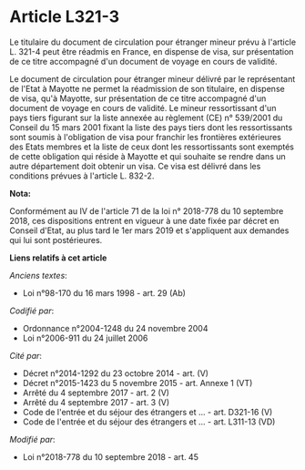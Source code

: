 # Article L321-3

Le titulaire du document de circulation pour étranger mineur prévu à l'article L. 321-4 peut être réadmis en France, en
dispense de visa, sur présentation de ce titre accompagné d'un document de voyage en cours de validité.

Le document de circulation pour étranger mineur délivré par le représentant de l'Etat à Mayotte ne permet la réadmission de
son titulaire, en dispense de visa, qu'à Mayotte, sur présentation de ce titre accompagné d'un document de voyage en cours de
validité. Le mineur ressortissant d'un pays tiers figurant sur la liste annexée au règlement (CE) n° 539/2001 du Conseil du
15 mars 2001 fixant la liste des pays tiers dont les ressortissants sont soumis à l'obligation de visa pour franchir les
frontières extérieures des Etats membres et la liste de ceux dont les ressortissants sont exemptés de cette obligation qui
réside à Mayotte et qui souhaite se rendre dans un autre département doit obtenir un visa. Ce visa est délivré dans les
conditions prévues à l'article L. 832-2.

**Nota:**

Conformément au IV de l'article 71 de la loi n° 2018-778 du 10 septembre 2018, ces dispositions entrent en vigueur à une date
fixée par décret en Conseil d'Etat, au plus tard le 1er mars 2019 et s'appliquent aux demandes qui lui sont postérieures.

**Liens relatifs à cet article**

_Anciens textes_:

  - Loi n°98-170 du 16 mars 1998 - art. 29 (Ab)

_Codifié par_:

  - Ordonnance n°2004-1248 du 24 novembre 2004
  - Loi n°2006-911 du 24 juillet 2006

_Cité par_:

  - Décret n°2014-1292 du 23 octobre 2014 - art. (V)
  - Décret n°2015-1423 du 5 novembre 2015 - art. Annexe 1 (VT)
  - Arrêté du 4 septembre 2017 - art. 2 (V)
  - Arrêté du 4 septembre 2017 - art. 3 (V)
  - Code de l'entrée et du séjour des étrangers et ... - art. D321-16 (V)
  - Code de l'entrée et du séjour des étrangers et ... - art. L311-13 (VD)

_Modifié par_:

  - Loi n°2018-778 du 10 septembre 2018 - art. 45
